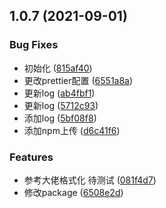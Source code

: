 ## 1.0.7 (2021-09-01)


### Bug Fixes

* 初始化 ([815af40](https://github.com/mkRui/Mor-lint/commit/815af401e6a3070f33fcac3606a69dcd41fea56b))
* 更改prettier配置 ([6551a8a](https://github.com/mkRui/Mor-lint/commit/6551a8ac75890fa06061984e3939e24a4602d823))
* 更新log ([ab4fbf1](https://github.com/mkRui/Mor-lint/commit/ab4fbf156167262984f700f9459ee07a4263ea2a))
* 更新log ([5712c93](https://github.com/mkRui/Mor-lint/commit/5712c93179c96827824ebfe3efb0fcfba0fde532))
* 添加log ([5bf08f8](https://github.com/mkRui/Mor-lint/commit/5bf08f899e23a706e50e173046500c01b2416ffc))
* 添加npm上传 ([d6c41f6](https://github.com/mkRui/Mor-lint/commit/d6c41f6ad865d495688801f97fc991333aded9b1))


### Features

* 参考大佬格式化 待测试 ([081f4d7](https://github.com/mkRui/Mor-lint/commit/081f4d7d4654df8c5e6f0524efe7dd950dc2099b))
* 修改package ([6508e2d](https://github.com/mkRui/Mor-lint/commit/6508e2d3b30896180c306684aa9819d86d7a1e4a))




